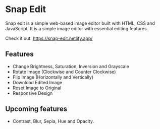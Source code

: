 # Snap Edit

Snap edit is a simple web-based image editor built with HTML, CSS and JavaScript. It is a simple image editor with essential editing features.

Check it out. <https://snap-edit.netlify.app/>

## Features

- Change Brightness, Saturation, Inversion and Grayscale
- Rotate Image (Clockwise and Counter Clockwise)
- Flip Image (Horizontally and Vertically)
- Download Edited Image
- Reset Image to Original
- Responsive Design

## Upcoming features

- Contrast, Blur, Sepia, Hue and Opacity.
